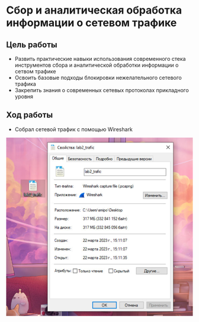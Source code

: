 # Сбор и аналитическая обработка информации о сетевом трафике
## Цель работы
+ Развить практические навыки использования современного стека инструментов сбора и аналитической обработки информации о сетвом трафике
+ Освоить базовые подходы блокировки нежелательного сетевого трафика
+ Закрепить знания о современных сетевых протоколах прикладного уровня
## Ход работы
+ Собрал сетевой трафик с помощью Wireshark

![](https://github.com/Smipos/Sistemi_auth_and_defend/blob/main/lab2/img_lab2/trafic.jpg)
